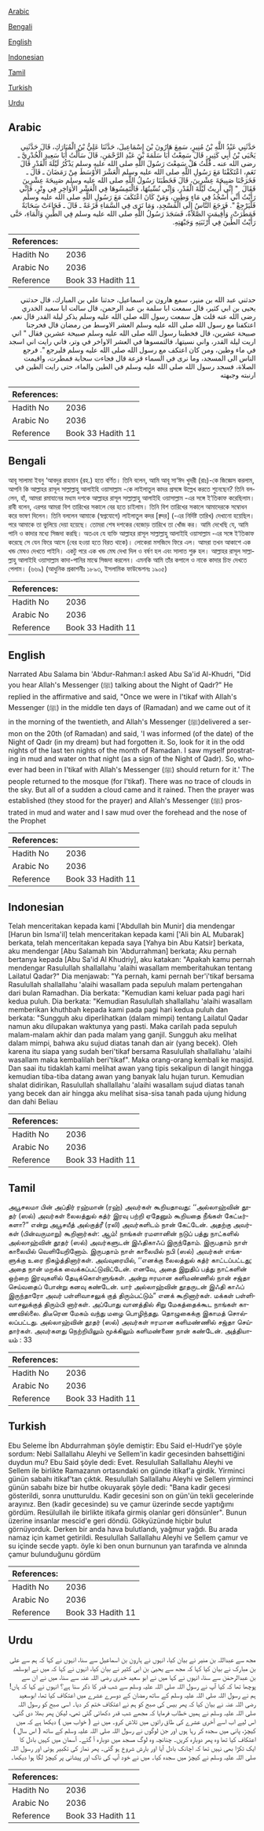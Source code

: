 [Arabic](#arabic)

[Bengali](#bengali)

[English](#english)

[Indonesian](#indonesian)

[Tamil](#tamil)

[Turkish](#turkish)

[Urdu](#urdu)

## Arabic


<div dir="rtl" lang="ar" style={{fontSize:'larger',backgroundColor:'#f8f9fa',padding:20}}>
حَدَّثَنِي عَبْدُ اللَّهِ بْنُ مُنِيرٍ، سَمِعَ هَارُونَ بْنَ إِسْمَاعِيلَ، حَدَّثَنَا عَلِيُّ بْنُ الْمُبَارَكِ، قَالَ حَدَّثَنِي يَحْيَى بْنُ أَبِي كَثِيرٍ، قَالَ سَمِعْتُ أَبَا سَلَمَةَ بْنَ عَبْدِ الرَّحْمَنِ، قَالَ سَأَلْتُ أَبَا سَعِيدٍ الْخُدْرِيَّ ـ رضى الله عنه ـ قُلْتُ هَلْ سَمِعْتَ رَسُولَ اللَّهِ صلى الله عليه وسلم يَذْكُرُ لَيْلَةَ الْقَدْرِ قَالَ نَعَمِ، اعْتَكَفْنَا مَعَ رَسُولِ اللَّهِ صلى الله عليه وسلم الْعَشْرَ الأَوْسَطَ مِنْ رَمَضَانَ ـ قَالَ ـ فَخَرَجْنَا صَبِيحَةَ عِشْرِينَ، قَالَ فَخَطَبَنَا رَسُولُ اللَّهِ صلى الله عليه وسلم صَبِيحَةَ عِشْرِينَ فَقَالَ ‏ "‏ إِنِّي أُرِيتُ لَيْلَةَ الْقَدْرِ، وَإِنِّي نُسِّيتُهَا، فَالْتَمِسُوهَا فِي الْعَشْرِ الأَوَاخِرِ فِي وِتْرٍ، فَإِنِّي رَأَيْتُ أَنِّي أَسْجُدُ فِي مَاءٍ وَطِينٍ، وَمَنْ كَانَ اعْتَكَفَ مَعَ رَسُولِ اللَّهِ صلى الله عليه وسلم فَلْيَرْجِعْ ‏"‏‏.‏ فَرَجَعَ النَّاسُ إِلَى الْمَسْجِدِ، وَمَا نَرَى فِي السَّمَاءِ قَزَعَةً ـ قَالَ ـ فَجَاءَتْ سَحَابَةٌ فَمَطَرَتْ، وَأُقِيمَتِ الصَّلاَةُ، فَسَجَدَ رَسُولُ اللَّهِ صلى الله عليه وسلم فِي الطِّينِ وَالْمَاءِ، حَتَّى رَأَيْتُ الطِّينَ فِي أَرْنَبَتِهِ وَجَبْهَتِهِ‏.‏
</div>
<div style={{backgroundColor:'#f8f9fa',padding:20, marginBottom: 10}}><table> <thead> <tr> <th>References:</th> <th></th> </tr> </thead> <tbody><tr><td>Hadith No</td><td>2036</td></tr><tr><td>Arabic No</td><td>2036</td></tr><tr><td>Reference</td><td>Book 33 Hadith 11</td></tr></tbody></table></div>


<div dir="rtl" lang="ar" style={{fontSize:'larger',backgroundColor:'#f8f9fa',padding:20}}>
حدثني عبد الله بن منير، سمع هارون بن اسماعيل، حدثنا علي بن المبارك، قال حدثني يحيى بن ابي كثير، قال سمعت ابا سلمة بن عبد الرحمن، قال سالت ابا سعيد الخدري رضى الله عنه قلت هل سمعت رسول الله صلى الله عليه وسلم يذكر ليلة القدر قال نعم، اعتكفنا مع رسول الله صلى الله عليه وسلم العشر الاوسط من رمضان قال فخرجنا صبيحة عشرين، قال فخطبنا رسول الله صلى الله عليه وسلم صبيحة عشرين فقال " اني اريت ليلة القدر، واني نسيتها، فالتمسوها في العشر الاواخر في وتر، فاني رايت اني اسجد في ماء وطين، ومن كان اعتكف مع رسول الله صلى الله عليه وسلم فليرجع ". فرجع الناس الى المسجد، وما نرى في السماء قزعة قال فجاءت سحابة فمطرت، واقيمت الصلاة، فسجد رسول الله صلى الله عليه وسلم في الطين والماء، حتى رايت الطين في ارنبته وجبهته
</div>
<div style={{backgroundColor:'#f8f9fa',padding:20, marginBottom: 10}}><table> <thead> <tr> <th>References:</th> <th></th> </tr> </thead> <tbody><tr><td>Hadith No</td><td>2036</td></tr><tr><td>Arabic No</td><td>2036</td></tr><tr><td>Reference</td><td>Book 33 Hadith 11</td></tr></tbody></table></div>

## Bengali


<div dir="ltr" lang="bn" style={{fontSize:'larger',backgroundColor:'#f8f9fa',padding:20}}>
আবূ সালামা ইবনু ‘আবদুর রাহমান (রহ.) হতে বর্ণিত। তিনি বলেন, আমি আবূ সা‘ঈদ খুদরী (রাঃ)-কে জিজ্ঞেস করলাম, আপনি কি আল্লাহর রাসূল সাল্লাল্লাহু আলাইহি ওয়াসাল্লাম -কে লাইলাতুল কাদর প্রসঙ্গে উল্লেখ করতে শুনেছেন? তিনি বললেন, হাঁ, আমরা রমাযানের মধ্যম দশকে আল্লাহর রাসূল সাল্লাল্লাহু আলাইহি ওয়াসাল্লাম -এর সঙ্গে ই‘তিকাফ করেছিলাম। রাবী বলেন, এরপর আমরা বিশ তারিখের সকালে বের হতে চাইলাম। তিনি বিশ তারিখের সকালে আমাদেরকে সম্বোধন করে ভাষণ দিলেন। তিনি বললেন আমাকে (স্বপ্নযোগে) লাইলাতুল কদর [ক্বদর] (-এর নির্দিষ্ট তারিখ) দেখানো হয়েছিল। পরে আমাকে তা ভুলিয়ে দেয়া হয়েছে। তোমরা শেষ দশকের বেজোড় তারিখে তা খোঁজ কর। আমি দেখেছি যে, আমি পানি ও কাদার মধ্যে সিজদা করছি। অতএব যে ব্যক্তি আল্লাহর রাসূল সাল্লাল্লাহু আলাইহি ওয়াসাল্লাম -এর সঙ্গে ই‘তিকাফ করেছে সে যেন ফিরে আসে (বের হওয়া হতে বিরত থাকে)। লোকেরা মসজিদে ফিরে এল। আমরা তখন আকাশে এক খন্ড মেঘও দেখতে পাইনি। একটু পরে এক খন্ড মেঘ দেখা দিল ও বর্ষণ হল এবং সালাত শুরু হল। আল্লাহর রাসূল সাল্লাল্লাহু আলাইহি ওয়াসাল্লাম কাদা-পানির মাঝে সিজদা করলেন। এমনকি আমি তাঁর কপালে ও নাকে কাদার চিহ্ন দেখতে পেলাম। (৬৬৯) (আধুনিক প্রকাশনীঃ ১৮৯৩, ইসলামিক ফাউন্ডেশনঃ ১৯০৫)
</div>
<div style={{backgroundColor:'#f8f9fa',padding:20, marginBottom: 10}}><table> <thead> <tr> <th>References:</th> <th></th> </tr> </thead> <tbody><tr><td>Hadith No</td><td>2036</td></tr><tr><td>Arabic No</td><td>2036</td></tr><tr><td>Reference</td><td>Book 33 Hadith 11</td></tr></tbody></table></div>

## English


<div dir="ltr" lang="en" style={{fontSize:'larger',backgroundColor:'#f8f9fa',padding:20}}>
Narrated Abu Salama bin 'Abdur-Rahman:I asked Abu Sa'id Al-Khudri, "Did you hear Allah's Messenger (ﷺ) talking about the Night of Qadr?" He replied in the affirmative and said, "Once we were in I'tikaf with Allah's Messenger (ﷺ) in the middle ten days of (Ramadan) and we came out of it in the morning of the twentieth, and Allah's Messenger (ﷺ)delivered a sermon on the 20th (of Ramadan) and said, 'I was informed (of the date) of the Night of Qadr (in my dream) but had forgotten it. So, look for it in the odd nights of the last ten nights of the month of Ramadan. I saw myself prostrating in mud and water on that night (as a sign of the Night of Qadr). So, whoever had been in I'tikaf with Allah's Messenger (ﷺ) should return for it.' The people returned to the mosque (for I'tikaf). There was no trace of clouds in the sky. But all of a sudden a cloud came and it rained. Then the prayer was established (they stood for the prayer) and Allah's Messenger (ﷺ) prostrated in mud and water and I saw mud over the forehead and the nose of the Prophet
</div>
<div style={{backgroundColor:'#f8f9fa',padding:20, marginBottom: 10}}><table> <thead> <tr> <th>References:</th> <th></th> </tr> </thead> <tbody><tr><td>Hadith No</td><td>2036</td></tr><tr><td>Arabic No</td><td>2036</td></tr><tr><td>Reference</td><td>Book 33 Hadith 11</td></tr></tbody></table></div>

## Indonesian


<div dir="ltr" lang="id" style={{fontSize:'larger',backgroundColor:'#f8f9fa',padding:20}}>
Telah menceritakan kepada kami ['Abdullah bin Munir] dia mendengar [Harun bin Isma'il] telah menceritakan kepada kami ['Ali bin AL Mubarak] berkata, telah menceritakan kepada saya [Yahya bin Abu Katsir] berkata, aku mendengar [Abu Salamah bin 'Abdurrahman] berkata; Aku pernah bertanya kepada [Abu Sa'id Al Khudriy], aku katakan: "Apakah kamu pernah mendengar Rasulullah shallallahu 'alaihi wasallam memberitahukan tentang Lailatul Qadar?" Dia menjawab: "Ya pernah, kami pernah ber'i'tikaf bersama Rasulullah shallallahu 'alaihi wasallam pada sepuluh malam pertengahan dari bulan Ramadhan. Dia berkata: "Kemudian kami keluar pada pagi hari kedua puluh. Dia berkata: "Kemudian Rasulullah shallallahu 'alaihi wasallam memberikan khuthbah kepada kami pada pagi hari kedua puluh dan berkata: "Sungguh aku diperlihatkan (dalam mimpi) tentang Lailatul Qadar namun aku dilupakan waktunya yang pasti. Maka carilah pada sepuluh malam-malam akhir dan pada malam yang ganjil. Sungguh aku melihat dalam mimpi, bahwa aku sujud diatas tanah dan air (yang becek). Oleh karena itu siapa yang sudah beri'tikaf bersama Rasulullah shallallahu 'alaihi wasallam maka kembalilah beri'tikaf". Maka orang-orang kembali ke masjid. Dan saai itu tidaklah kami melihat awan yang tipis sekalipun di langit hingga kemudian tiba-tiba datang awan yang banyak lalu hujan turun. Kemudian shalat didirikan, Rasulullah shallallahu 'alaihi wasallam sujud diatas tanah yang becek dan air hingga aku melihat sisa-sisa tanah pada ujung hidung dan dahi Beliau
</div>
<div style={{backgroundColor:'#f8f9fa',padding:20, marginBottom: 10}}><table> <thead> <tr> <th>References:</th> <th></th> </tr> </thead> <tbody><tr><td>Hadith No</td><td>2036</td></tr><tr><td>Arabic No</td><td>2036</td></tr><tr><td>Reference</td><td>Book 33 Hadith 11</td></tr></tbody></table></div>

## Tamil


<div dir="ltr" lang="ta" style={{fontSize:'larger',backgroundColor:'#f8f9fa',padding:20}}>
அபூசலமா பின் அப்திர் ரஹ்மான் (ரஹ்) அவர்கள் கூறியதாவது: ‘‘அல்லாஹ்வின் தூதர் (ஸல்) அவர்கள் லைலத்துல் கத்ர் இரவு பற்றி ஏதேனும் கூறியதை நீங்கள் கேட்டீர்களா?” என்று அபூசயீத் அல்குத்ரீ (ரலி) அவர்களிடம் நான் கேட்டேன். அதற்கு அவர்கள் (பின்வருமாறு) கூறினார்கள்: ஆம்! நாங்கள் ரமளானின் நடுப் பத்து நாட்களில் அல்லாஹ்வின் தூதர் (ஸல்) அவர்களுடன் இஃதிகாஃப் இருந்தோம். இருபதாம் நாள் காலையில் வெளியேறினோம். இருபதாம் நாள் காலையில் நபி (ஸல்) அவர்கள் எங்களுக்கு உரை நிகழ்த்தினார்கள். அவ்வுரையில், ‘‘எனக்கு லைலத்துல் கத்ர் காட்டப்பட்டது; அதை நான் மறக்க வைக்கப்பட்டுவிட்டேன். எனவே, அதை இறுதிப் பத்து நாட்களின் ஒற்றை இரவுகளில் தேடிக்கொள்ளுங்கள். அன்று ஈரமான களிமண்ணில் நான் சஜ்தா செய்வதைப் போன்று கனவு கண்டேன். யார் அல்லாஹ்வின் தூதருடன் இஃதி காஃப் இருந்தாரோ அவர் பள்ளிவாசலுக் குத் திரும்பட்டும்” எனக் கூறினார்கள். மக்கள் பள்ளிவாசலுக்குத் திரும்பி னார்கள். அப்போது வானத்தில் சிறு மேகத்தைக்கூட நாங்கள் காணவில்லை. திடீரென மேகம் வந்து மழை பொழிந்தது. தொழுகைக்கு இகாமத் சொல்லப்பட்டது. அல்லாஹ்வின் தூதர் (ஸல்) அவர்கள் ஈரமான களிமண்ணில் சஜ்தா செய்தார்கள். அவர்களது நெற்றியிலும் மூக்கிலும் களிமண்ணை நான் கண்டேன். அத்தியாயம் : 33
</div>
<div style={{backgroundColor:'#f8f9fa',padding:20, marginBottom: 10}}><table> <thead> <tr> <th>References:</th> <th></th> </tr> </thead> <tbody><tr><td>Hadith No</td><td>2036</td></tr><tr><td>Arabic No</td><td>2036</td></tr><tr><td>Reference</td><td>Book 33 Hadith 11</td></tr></tbody></table></div>

## Turkish


<div dir="ltr" lang="tr" style={{fontSize:'larger',backgroundColor:'#f8f9fa',padding:20}}>
Ebu Seleme İbn Abdurrahman şöyle demiştir: Ebu Said el-Hudrî'ye şöyle sordum: Nebi Sallallahu Aleyhi ve Sellem'in kadir gecesinden bahsettiğini duydun mu? Ebu Said şöyle dedi: Evet. Resulullah Sallallahu Aleyhi ve Sellem ile birlikte Ramazanın ortasındaki on günde itikaf'a girdik. Yirminci günün sabahı itikaf'tan çıktık. Resulullah Sallallahu Aleyhi ve Sellem yirminci günün sabahı bize bir hutbe okuyarak şöyle dedi: "Bana kadir gecesi gösterildi, sonra unutturuldu. Kadir gecesini son on gün'ün tekli gecelerinde arayınız. Ben (kadir gecesinde) su ve çamur üzerinde secde yaptığımı gördüm. Resülullah ile birlikte itikafa girmiş olanlar geri dönsünler". Bunun üzerine insanlar mescid'e geri döndü. Gökyüzünde hiçbir bulut görnüyorduk. Derken bir anda hava bulutlandı, yağmur yağdı. Bu arada namaz için kamet getirildi. Resulullah Sallallahu Aleyhi ve Sellem çamur ve su içinde secde yaptı. öyle ki ben onun burnunun yan tarafında ve alnında çamur bulunduğunu gördüm
</div>
<div style={{backgroundColor:'#f8f9fa',padding:20, marginBottom: 10}}><table> <thead> <tr> <th>References:</th> <th></th> </tr> </thead> <tbody><tr><td>Hadith No</td><td>2036</td></tr><tr><td>Arabic No</td><td>2036</td></tr><tr><td>Reference</td><td>Book 33 Hadith 11</td></tr></tbody></table></div>

## Urdu


<div dir="rtl" lang="ur" style={{fontSize:'larger',backgroundColor:'#f8f9fa',padding:20}}>
مجھ سے عبداللہ بن منیر نے بیان کیا، انہوں نے ہارون بن اسماعیل سے سنا، انہوں نے کہا کہ ہم سے علی بن مبارک نے بیان کیا کہا کہ مجھ سے یحییٰ بن ابی کثیر نے بیان کیا، انہوں نے کہا کہ میں نے ابوسلمہ بن عبدالرحمٰن سے سنا، انہوں نے کہا میں نے ابو سعید خدری رضی اللہ عنہ سے سنا، میں نے ان سے پوچھا تھا کہ کیا آپ نے رسول اللہ صلی اللہ علیہ وسلم سے شب قدر کا ذکر سنا ہے؟ انہوں نے کہا کہ ہاں! ہم نے رسول اللہ صلی اللہ علیہ وسلم کے ساتھ رمضان کے دوسرے عشرے میں اعتکاف کیا تھا، ابوسعید رضی اللہ عنہ نے بیان کیا کہ پھر بیس کی صبح کو ہم نے اعتکاف ختم کر دیا۔ اسی صبح کو رسول اللہ صلی اللہ علیہ وسلم نے ہمیں خطاب فرمایا کہ مجھے شب قدر دکھائی گئی تھی، لیکن پھر بھلا دی گئی، اس لیے اب اسے آخری عشرے کی طاق راتوں میں تلاش کرو۔ میں نے ( خواب میں ) دیکھا ہے کہ میں کیچڑ، پانی میں سجدہ کر رہا ہوں اور جن لوگوں نے رسول اللہ صلی اللہ علیہ وسلم کے ساتھ ( اس سال ) اعتکاف کیا تھا وہ پھر دوبارہ کریں۔ چنانچہ وہ لوگ مسجد میں دوبارہ آ گئے۔ آسمان میں کہیں بادل کا ایک ٹکڑا بھی نہیں تھا کہ اچانک بادل آیا اور بارش شروع ہو گئی۔ پھر نماز کی تکبیر ہوئی اور رسول اللہ صلی اللہ علیہ وسلم نے کیچڑ میں سجدہ کیا۔ میں نے خود آپ کی ناک اور پیشانی پر کیچڑ لگا ہوا دیکھا۔
</div>
<div style={{backgroundColor:'#f8f9fa',padding:20, marginBottom: 10}}><table> <thead> <tr> <th>References:</th> <th></th> </tr> </thead> <tbody><tr><td>Hadith No</td><td>2036</td></tr><tr><td>Arabic No</td><td>2036</td></tr><tr><td>Reference</td><td>Book 33 Hadith 11</td></tr></tbody></table></div>